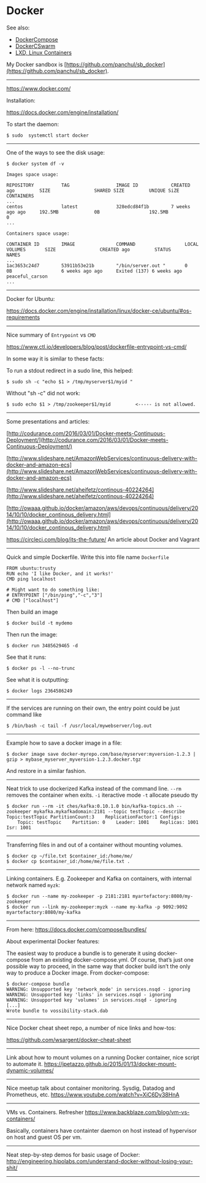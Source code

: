 # Docker

See also:

 - [DockerCompose](DockerCompose.md)
 - [DockerCSwarm](DockerSwarm.md)
 - [LXD, Linux Containers](LXD.md)

My Docker sandbox is [https://github.com/panchul/sb_docker](https://github.com/panchul/sb_docker).

---

https://www.docker.com/

Installation:

https://docs.docker.com/engine/installation/

To start the daemon:

    $ sudo  systemctl start docker

---

One of the ways to see the disk usage:

    $ docker system df -v

    Images space usage:

    REPOSITORY          TAG                 IMAGE ID            CREATED ago         SIZE                SHARED SIZE         UNIQUE SiZE         CONTAINERS
    ...
    centos              latest              328edcd84f1b        7 weeks ago ago     192.5MB             0B                  192.5MB             0
    ...

    Containers space usage:

    CONTAINER ID        IMAGE               COMMAND                  LOCAL VOLUMES       SIZE                CREATED ago         STATUS                     NAMES
    ...
    1ac3653c24d7        53911b53e21b        "/bin/server.out "       0                   0B                  6 weeks ago ago     Exited (137) 6 weeks ago   peaceful_carson
    ...

---

Docker for Ubuntu:

https://docs.docker.com/engine/installation/linux/docker-ce/ubuntu/#os-requirements

---

Nice summary of ```Entrypoint``` vs ```CMD```

https://www.ctl.io/developers/blog/post/dockerfile-entrypoint-vs-cmd/


In some way it is similar to these facts:

To run a stdout redirect in a sudo line, this helped:

    $ sudo sh -c "echo $1 > /tmp/myserver$1/myid "

Without "sh -c" did not work:

    $ sudo echo $1 > /tmp/zookeeper$1/myid         <----- is not allowed.


---

Some presentations and articles:

[http://codurance.com/2016/03/01/Docker-meets-Continuous-Deployment/](http://codurance.com/2016/03/01/Docker-meets-Continuous-Deployment/)

[http://www.slideshare.net/AmazonWebServices/continuous-delivery-with-docker-and-amazon-ecs](http://www.slideshare.net/AmazonWebServices/continuous-delivery-with-docker-and-amazon-ecs)

[http://www.slideshare.net/aheifetz/continous-40224264](http://www.slideshare.net/aheifetz/continous-40224264)

[http://owaaa.github.io/docker/amazon/aws/devops/continuous/delivery/2014/10/10/docker_continous_delivery.html](http://owaaa.github.io/docker/amazon/aws/devops/continuous/delivery/2014/10/10/docker_continous_delivery.html)


https://circleci.com/blog/its-the-future/ An article about Docker and Vagrant

---

Quick and simple Dockerfile.
Write this into file name `Dockerfile`

    FROM ubuntu:trusty
    RUN echo 'I like Docker, and it works!'
    CMD ping localhost

    # Might want to do something like:
    # ENTRYPOINT ["/bin/ping","-c","3"]
    # CMD ["localhost"]

Then build an image

    $ docker build -t mydemo
    
Then run the image:

    $ docker run 3485629465 -d
         
See that it runs:

    $ docker ps -l --no-trunc

See what it is outputting:

    $ docker logs 2364586249
    
---

If the services are running on their own, the entry point could be just command like

    $ /bin/bash -c tail -f /usr/local/mywebserver/log.out

---

Example how to save a docker image in a file:

    $ docker image save docker-myrepo.com/base/myserver:myversion-1.2.3 | gzip > mybase_myserver_myversion-1.2.3.docker.tgz

And restore in a similar fashion.

---

Neat trick to use dockerized Kafka instead of the command line.
```--rm``` removes the container when exits.
```-i```  iteractive mode 
```-t```  allocate pseudo tty 

    $ docker run --rm -it ches/kafka:0.10.1.0 bin/kafka-topics.sh --zookeeper mykafka.mykafkadomain:2181 --topic testTopic --describe
    Topic:testTopic	PartitionCount:3	ReplicationFactor:1	Configs:
	    Topic: testTopic	Partition: 0	Leader: 1001	Replicas: 1001	Isr: 1001

---

Transferring files in and out of a container without mounting volumes.

    $ docker cp ~/file.txt $container_id:/home/me/
    $ docker cp $container_id:/home/me/file.txt .

---

Linking containers. E.g. Zookeeper and Kafka on containers, with internal network named ```myzk```:

    $ docker run --name my-zookeeper -p 2181:2181 myartefactory:8080/my-zookeeper
    $ docker run --link my-zookeeper:myzk --name my-kafka -p 9092:9092 myartefactory:8080/my-kafka

---

From here: https://docs.docker.com/compose/bundles/

About experimental Docker features:
 
The easiest way to produce a bundle is to generate it using docker-compose from an existing docker-compose.yml.
Of course, that’s just one possible way to proceed, in the same way that docker build isn’t the only way to
produce a Docker image.
From docker-compose:

    $ docker-compose bundle
    WARNING: Unsupported key 'network_mode' in services.nsqd - ignoring
    WARNING: Unsupported key 'links' in services.nsqd - ignoring
    WARNING: Unsupported key 'volumes' in services.nsqd - ignoring
    [...]
    Wrote bundle to vossibility-stack.dab

---

Nice Docker cheat sheet repo, a number of nice links and how-tos:

https://github.com/wsargent/docker-cheat-sheet

---

Link about how to mount volumes on a running Docker container, nice script to automate it.
https://jpetazzo.github.io/2015/01/13/docker-mount-dynamic-volumes/

---

Nice meetup talk about container monitoring. Sysdig, Datadog and Prometheus, etc.
https://www.youtube.com/watch?v=XiC6Dy38HnA

---

VMs vs. Containers. Refresher
https://www.backblaze.com/blog/vm-vs-containers/

Basically, containers have containter daemon on host instead of hypervisor on host and guest OS per vm.

---

Neat step-by-step demos for basic usage of Docker:
http://engineering.hipolabs.com/understand-docker-without-losing-your-shit/

---


